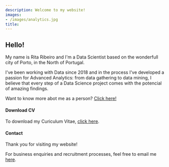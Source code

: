 ```yaml
---
description: Welcome to my website!
images:
- /images/analytics.jpg
title:
---
```

## Hello!

My name is Rita Ribeiro and I'm a Data Scientist based on the wonderfull city of Porto, in the North of Portugal.

I've been working with Data since 2018 and in the process I've developed a passion for Advanced Analytics: from data gathering to data mining, I believe that every step of a Data Science project comes with the potencial of amazing findings.

Want to know more abot me as a person? [Click here!](/about "Get to know me better")
 

#### Download CV

To download my Curiculum Vitae, <a href="/pdf/RERibeiro.pdf" target="_blank">click here</a>.

#### Contact

Thank you for visiting my website!

For business enquiries and recruitment processes, feel free to email me [here](mailto:ritaribeiro23+contacts@gmail.com). 